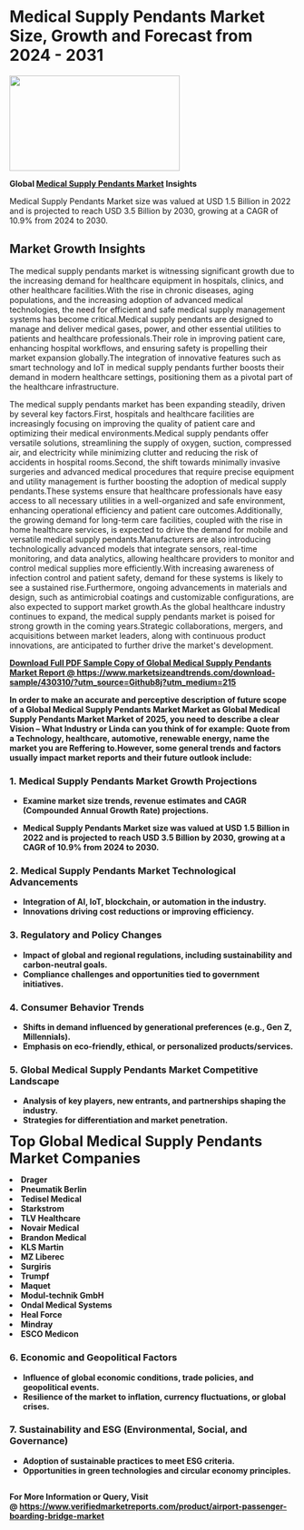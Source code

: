<H1>Medical Supply Pendants Market Size, Growth and Forecast from 2024 - 2031</H1><img class="aligncenter size-medium wp-image-584254" src="https://thirdeyenews.in/wp-content/uploads/2024/09/Global-Market-Research-300x168.jpeg" alt="" width="300" height="168" /><p><strong>Global&nbsp;<a href="https://www.marketsizeandtrends.com/download-sample/430310/?utm_source=Github8j?utm_medium=215">Medical Supply Pendants Market</a> Insights</strong></p><p>Medical Supply Pendants Market size was valued at USD 1.5 Billion in 2022 and is projected to reach USD 3.5 Billion by 2030, growing at a CAGR of 10.9% from 2024 to 2030.</p><p><h2>Market Growth Insights</h2> <p>The medical supply pendants market is witnessing significant growth due to the increasing demand for healthcare equipment in hospitals, clinics, and other healthcare facilities.With the rise in chronic diseases, aging populations, and the increasing adoption of advanced medical technologies, the need for efficient and safe medical supply management systems has become critical.Medical supply pendants are designed to manage and deliver medical gases, power, and other essential utilities to patients and healthcare professionals.Their role in improving patient care, enhancing hospital workflows, and ensuring safety is propelling their market expansion globally.The integration of innovative features such as smart technology and IoT in medical supply pendants further boosts their demand in modern healthcare settings, positioning them as a pivotal part of the healthcare infrastructure.</p> <p><strong><a href="#"></a></strong></p> <p>The medical supply pendants market has been expanding steadily, driven by several key factors.First, hospitals and healthcare facilities are increasingly focusing on improving the quality of patient care and optimizing their medical environments.Medical supply pendants offer versatile solutions, streamlining the supply of oxygen, suction, compressed air, and electricity while minimizing clutter and reducing the risk of accidents in hospital rooms.Second, the shift towards minimally invasive surgeries and advanced medical procedures that require precise equipment and utility management is further boosting the adoption of medical supply pendants.These systems ensure that healthcare professionals have easy access to all necessary utilities in a well-organized and safe environment, enhancing operational efficiency and patient care outcomes.Additionally, the growing demand for long-term care facilities, coupled with the rise in home healthcare services, is expected to drive the demand for mobile and versatile medical supply pendants.Manufacturers are also introducing technologically advanced models that integrate sensors, real-time monitoring, and data analytics, allowing healthcare providers to monitor and control medical supplies more efficiently.With increasing awareness of infection control and patient safety, demand for these systems is likely to see a sustained rise.Furthermore, ongoing advancements in materials and design, such as antimicrobial coatings and customizable configurations, are also expected to support market growth.As the global healthcare industry continues to expand, the medical supply pendants market is poised for strong growth in the coming years.Strategic collaborations, mergers, and acquisitions between market leaders, along with continuous product innovations, are anticipated to further drive the market's development.</p> <p><strong><a href="#"></p><p><span class=""><strong>Download Full PDF Sample Copy of Global Medical Supply Pendants Market Report</strong> @ <a href="https://www.marketsizeandtrends.com/download-sample/430310/?utm_source=Github8j?utm_medium=215" target="_blank">https://www.marketsizeandtrends.com/download-sample/430310/?utm_source=Github8j?utm_medium=215</a></span></p><p>In order to make an accurate and perceptive description of future scope of a Global&nbsp;Medical Supply Pendants Market Market as Global&nbsp;Medical Supply Pendants Market Market of 2025, you need to describe a clear Vision &ndash; What Industry or Linda can you think of for example: Quote from a Technology, healthcare, automotive, renewable energy, name the market you are Reffering to.However, some general trends and factors usually impact market reports and their future outlook include:</p><h3>1.&nbsp;<strong>Medical Supply Pendants Market Growth Projections</strong></h3><ul><li>Examine market size trends, revenue estimates and CAGR (Compounded Annual Growth Rate) projections.</li><li><p>Medical Supply Pendants Market size was valued at USD 1.5 Billion in 2022 and is projected to reach USD 3.5 Billion by 2030, growing at a CAGR of 10.9% from 2024 to 2030.</p></li></ul><h3>2.&nbsp;<strong>Medical Supply Pendants Market Technological Advancements</strong></h3><ul><li>Integration of AI, IoT, blockchain, or automation in the industry.</li><li>Innovations driving cost reductions or improving efficiency.</li></ul><h3>3.&nbsp;<strong>Regulatory and Policy Changes</strong></h3><ul><li>Impact of global and regional regulations, including sustainability and carbon-neutral goals.</li><li>Compliance challenges and opportunities tied to government initiatives.</li></ul><h3>4.&nbsp;<strong>Consumer Behavior Trends</strong></h3><ul><li>Shifts in demand influenced by generational preferences (e.g., Gen Z, Millennials).</li><li>Emphasis on eco-friendly, ethical, or personalized products/services.</li></ul><h3>5.&nbsp;<strong>Global Medical Supply Pendants Market Competitive Landscape</strong></h3><ul><li>Analysis of key players, new entrants, and partnerships shaping the industry.</li><li>Strategies for differentiation and market penetration.</li></ul><p data-pm-slice="1 1 []"><span style="color: inherit; font-family: inherit; font-size: 25px;">Top Global Medical Supply Pendants Market Companies</span></p><div class="" data-test-id=""><p><li>Drager</li><li> Pneumatik Berlin</li><li> Tedisel Medical</li><li> Starkstrom</li><li> TLV Healthcare</li><li> Novair Medical</li><li> Brandon Medical</li><li> KLS Martin</li><li> MZ Liberec</li><li> Surgiris</li><li> Trumpf</li><li> Maquet</li><li> Modul-technik GmbH</li><li> Ondal Medical Systems</li><li> Heal Force</li><li> Mindray</li><li> ESCO Medicon</li></p></div><h3>6.&nbsp;<strong>Economic and Geopolitical Factors</strong></h3><ul><li>Influence of global economic conditions, trade policies, and geopolitical events.</li><li>Resilience of the market to inflation, currency fluctuations, or global crises.</li></ul><h3>7.&nbsp;<strong>Sustainability and ESG (Environmental, Social, and Governance)</strong></h3><ul><li>Adoption of sustainable practices to meet ESG criteria.</li><li>Opportunities in green technologies and circular economy principles.</li></ul><h2><strong style="font-size: 14px;">For More Information or Query, Visit @&nbsp;</strong><a style="background-color: #ffffff; font-size: 14px;" href="https://www.marketsizeandtrends.com/report/medical-supply-pendants-market/" target="_blank">https://www.verifiedmarketreports.com/product/airport-passenger-boarding-bridge-market</a></h2>